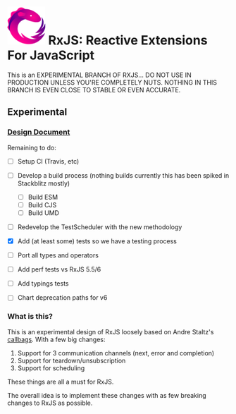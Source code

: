 <img src="doc/asset/Rx_Logo_S.png" alt="RxJS Logo" width="86" height="86"> RxJS: Reactive Extensions For JavaScript
======================================

This is an EXPERIMENTAL BRANCH OF RXJS... DO NOT USE IN PRODUCTION UNLESS YOU'RE COMPLETELY NUTS. NOTHING IN THIS BRANCH IS EVEN CLOSE TO STABLE OR EVEN ACCURATE.

## Experimental

### [Design Document](https://docs.google.com/document/d/1DBOhMQ89e2xtWNN0EqCHXOFn4QJjKZcXEvUivp4W2r0/edit#heading=h.w834w6djdoqo)

Remaining to do:

- [ ] Setup CI (Travis, etc)
- [ ] Develop a build process (nothing builds currently this has been spiked in Stackblitz mostly)
  - [ ] Build ESM
  - [ ] Build CJS
  - [ ] Build UMD
- [ ] Redevelop the TestScheduler with the new methodology
- [X] Add (at least some) tests so we have a testing process
- [ ] Port all types and operators
- [ ] Add perf tests vs RxJS 5.5/6
- [ ] Add typings tests
- [ ] Chart deprecation paths for v6


### What is this?

This is an experimental design of RxJS loosely based on Andre Staltz's [callbags](https://github.com/staltz/callbag-basics). With a few big changes:

1. Support for 3 communication channels (next, error and completion)
2. Support for teardown/unsubscription
3. Support for scheduling

These things are all a must for RxJS.

The overall idea is to implement these changes with as few breaking changes to RxJS as possible.



